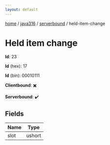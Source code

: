 ```yaml
---
layout: default
---
```


[home](/)  /  [java316](/protocol/java316)  /  [serverbound](/protocol/java316/serverbound)  /  held-item-change

# Held item change

**Id**: 23

**Id** (hex): 17

**Id** (bin): 00010111

**Clientbound**: ✖️

**Serverbound**: ✔️

## Fields

Name | Type
---|---
slot | ushort
